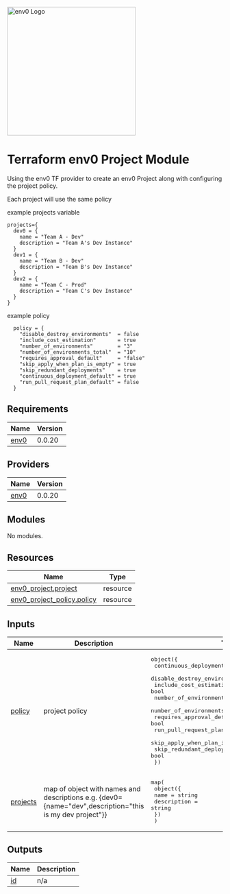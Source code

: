 [<img src="https://assets-global.website-files.com/5dc3f52851595b160ba99670/6037a6f27d9050ef91b90a86_env0-opengraph%402x.png" alt="env0 Logo" width="300">](https://env0.com)

# Terraform env0 Project Module
Using the env0 TF provider to create an env0 Project along with configuring the project policy.

Each project will use the same policy

example projects variable
```
projects={
  dev0 = {
    name = "Team A - Dev"
    description = "Team A's Dev Instance"
  }
  dev1 = {
    name = "Team B - Dev"
    description = "Team B's Dev Instance"
  }
  dev2 = {
    name = "Team C - Prod"
    description = "Team C's Dev Instance"
  }
}
```

example policy
```
  policy = {
    "disable_destroy_environments"  = false
    "include_cost_estimation"       = true
    "number_of_environments"        = "3"
    "number_of_environments_total"  = "10"
    "requires_approval_default"     = "false"
    "skip_apply_when_plan_is_empty" = true
    "skip_redundant_deployments"    = true
    "continuous_deployment_default" = true 
    "run_pull_request_plan_default" = false  
  }
```

<!-- BEGINNING OF PRE-COMMIT-TERRAFORM DOCS HOOK -->
## Requirements

| Name | Version |
|------|---------|
| <a name="requirement_env0"></a> [env0](#requirement\_env0) | 0.0.20 |

## Providers

| Name | Version |
|------|---------|
| <a name="provider_env0"></a> [env0](#provider\_env0) | 0.0.20 |

## Modules

No modules.

## Resources

| Name | Type |
|------|------|
| [env0_project.project](https://registry.terraform.io/providers/env0/env0/0.0.20/docs/resources/project) | resource |
| [env0_project_policy.policy](https://registry.terraform.io/providers/env0/env0/0.0.20/docs/resources/project_policy) | resource |

## Inputs

| Name | Description | Type | Default | Required |
|------|-------------|------|---------|:--------:|
| <a name="input_policy"></a> [policy](#input\_policy) | project policy | <pre>object({<br>    continuous_deployment_default = optional(bool)<br>    disable_destroy_environments  = bool<br>    include_cost_estimation       = bool<br>    number_of_environments        = string<br>    number_of_environments_total  = string<br>    requires_approval_default     = bool<br>    run_pull_request_plan_default = bool<br>    skip_apply_when_plan_is_empty = bool<br>    skip_redundant_deployments    = bool<br>  })</pre> | <pre>{<br>  "continuous_deployment_default": false,<br>  "disable_destroy_environments": false,<br>  "include_cost_estimation": true,<br>  "number_of_environments": "3",<br>  "number_of_environments_total": "10",<br>  "requires_approval_default": false,<br>  "run_pull_request_plan_default": false,<br>  "skip_apply_when_plan_is_empty": true,<br>  "skip_redundant_deployments": true<br>}</pre> | no |
| <a name="input_projects"></a> [projects](#input\_projects) | map of object with names and descriptions e.g. {dev0={name="dev",description="this is my dev project"}} | <pre>map(<br>    object({<br>      name        = string<br>      description = string<br>    })<br>  )</pre> | n/a | yes |

## Outputs

| Name | Description |
|------|-------------|
| <a name="output_id"></a> [id](#output\_id) | n/a |
<!-- END OF PRE-COMMIT-TERRAFORM DOCS HOOK -->
